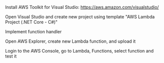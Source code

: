 Install AWS Toolkit for Visual Studio: https://aws.amazon.com/visualstudio/  

Open Visual Studio and create new project using template "AWS Lambda Project (.NET Core - C#)"  

Implement function handler  

Open AWS Explorer, create new Lambda function, and upload it  

Login to the AWS Console, go to Lambda, Functions, select function and test it  
